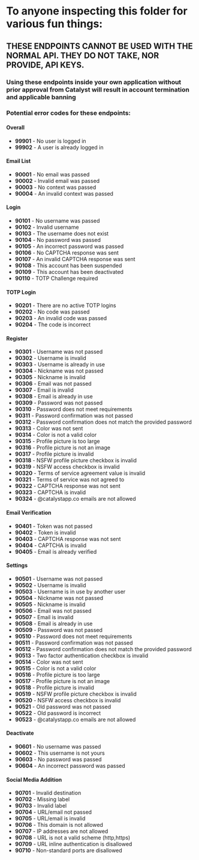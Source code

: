 # To anyone inspecting this folder for various fun things:  
## **THESE ENDPOINTS CANNOT BE USED WITH THE NORMAL API.  THEY DO NOT TAKE, NOR PROVIDE, API KEYS.**
### Using these endpoints inside your own application without prior approval from Catalyst will result in account termination and applicable banning

### Potential error codes for these endpoints:

#### Overall

- **99901** - No user is logged in
- **99902** - A user is already logged in

#### Email List

- **90001** - No email was passed
- **90002** - Invalid email was passed
- **90003** - No context was passed
- **90004** - An invalid context was passed

#### Login

- **90101** - No username was passed
- **90102** - Invalid username
- **90103** - The username does not exist
- **90104** - No password was passed
- **90105** - An incorrect password was passed
- **90106** - No CAPTCHA response was sent
- **90107** - An invalid CAPTCHA response was sent
- **90108** - This account has been suspended
- **90109** - This account has been deactivated
- **90110** - TOTP Challenge required

#### TOTP Login

- **90201** - There are no active TOTP logins
- **90202** - No code was passed
- **90203** - An invalid code was passed
- **90204** - The code is incorrect

#### Register

- **90301** - Username was not passed
- **90302** - Username is invalid
- **90303** - Username is already in use
- **90304** - Nickname was not passed
- **90305** - Nickname is invalid
- **90306** - Email was not passed
- **90307** - Email is invalid
- **90308** - Email is already in use
- **90309** - Password was not passed
- **90310** - Password does not meet requirements
- **90311** - Password confirmation was not passed
- **90312** - Password confirmation does not match the provided password
- **90313** - Color was not sent
- **90314** - Color is not a valid color
- **90315** - Profile picture is too large
- **90316** - Profile picture is not an image
- **90317** - Profile picture is invalid
- **90318** - NSFW profile picture checkbox is invalid
- **90319** - NSFW access checkbox is invalid
- **90320** - Terms of service agreement value is invalid
- **90321** - Terms of service was not agreed to
- **90322** - CAPTCHA response was not sent
- **90323** - CAPTCHA is invalid
- **90324** - @catalystapp.co emails are not allowed

#### Email Verification

- **90401** - Token was not passed
- **90402** - Token is invalid
- **90403** - CAPTCHA response was not sent
- **90404** - CAPTCHA is invalid
- **90405** - Email is already verified

#### Settings

- **90501** - Username was not passed
- **90502** - Username is invalid
- **90503** - Username is in use by another user
- **90504** - Nickname was not passed
- **90505** - Nickname is invalid
- **90506** - Email was not passed
- **90507** - Email is invalid
- **90508** - Email is already in use
- **90509** - Password was not passed
- **90510** - Password does not meet requirements
- **90511** - Password confirmation was not passed
- **90512** - Password confirmation does not match the provided password
- **90513** - Two factor authentication checkbox is invalid
- **90514** - Color was not sent
- **90515** - Color is not a valid color
- **90516** - Profile picture is too large
- **90517** - Profile picture is not an image
- **90518** - Profile picture is invalid
- **90519** - NSFW profile picture checkbox is invalid
- **90520** - NSFW access checkbox is invalid
- **90521** - Old password was not passed
- **90522** - Old password is incorrect
- **90523** - @catalystapp.co emails are not allowed

#### Deactivate

- **90601** - No username was passed
- **90602** - This username is not yours
- **90603** - No password was passed
- **90604** - An incorrect password was passed

#### Social Media Addition

- **90701** - Invalid destination
- **90702** - Missing label
- **90703** - Invalid label
- **90704** - URL/email not passed
- **90705** - URL/email is invalid
- **90706** - This domain is not allowed
- **90707** - IP addresses are not allowed
- **90708** - URL is not a valid scheme (http,https)
- **90709** - URL inline authentication is disallowed
- **90710** - Non-standard ports are disallowed

